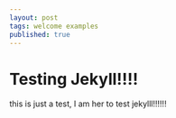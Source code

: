 ```yaml
---
layout: post
tags: welcome examples
published: true
---
```


# Testing Jekyll!!!!

this is just a test, I am her to test jekylll!!!!!!
